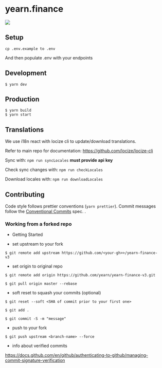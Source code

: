 # yearn.finance

<img src="https://img.shields.io/badge/dynamic/json.svg?style=plastic&color=2096F3&label=locize&query=%24.translatedPercentage&url=https://api.locize.app/badgedata/e4f1bb87-9ed4-4f7c-8adc-d6ca4a329e52&suffix=%+translated&link=https://www.locize.com" />

## Setup

```
cp .env.example to .env
```

And then populate .env with your endpoints

## Development

```
$ yarn dev
```

## Production

```
$ yarn build
$ yarn start
```

## Translations

We use i18n react with locize cli to update/download translations.

Refer to main repo for documentation:
https://github.com/locize/locize-cli

Sync with: `npm run syncLocales` **must provide api key**

Check sync changes with: `npm run checkLocales`

Download locales with: `npm run downloadLocales`

## Contributing

Code style follows prettier conventions (`yarn prettier`). Commit messages follow the [Conventional Commits](https://www.conventionalcommits.org/en/v1.0.0/) spec.
.

### Working from a forked repo

- Getting Started

- set upstream to your fork

`$ git remote add upstream https://github.com/<your-gh>>/yearn-finance-v3`

- set origin to original repo

`$ git remote add origin https://github.com/yearn/yearn-finance-v3.git`

`$ git pull origin master --rebase`

- soft reset to squash your commits (optional)

`$ git reset --soft <SHA of commit prior to your first one>`

`$ git add .`

`$ git commit -S -m "message"`

- push to your fork

`$ git push upstream <branch-name> --force`

- info about verified commits

https://docs.github.com/en/github/authenticating-to-github/managing-commit-signature-verification
